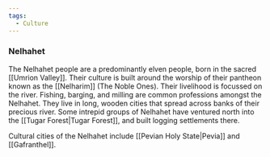 ```yaml
---
tags:
  - Culture
---
```


### Nelhahet

The Nelhahet people are a predominantly elven people, born in the sacred [[Umrion Valley]]. Their culture is built around the worship of their pantheon known as the [[Nelharim]] (The Noble Ones).
Their livelihood is focussed on the river. Fishing, barging, and milling are common professions amongst the Nelhahet.
They live in long, wooden cities that spread across banks of their precious river.
Some intrepid groups of Nelhahet have ventured north into the [[Tugar Forest|Tugar Forest]], and built logging settlements there.

Cultural cities of the Nelhahet include [[Pevian Holy State|Pevia]] and [[Gafranthel]].